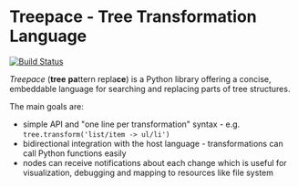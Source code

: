 Treepace - Tree Transformation Language
=======================================

[![Build Status](https://travis-ci.org/sulir/treepace.png?branch=master)](https://travis-ci.org/sulir/treepace)

*Treepace* (**tree** **pa**ttern repla<b>ce</b>) is a Python library offering a concise, embeddable language for searching and replacing parts of tree structures.

The main goals are:

* simple API and "one line per transformation" syntax - e.g. `tree.transform('list/item -> ul/li')`
* bidirectional integration with the host language - transformations can call Python functions easily
* nodes can receive notifications about each change which is useful for visualization, debugging and mapping to resources like file system
